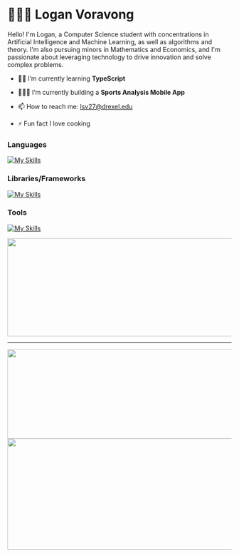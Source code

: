 ﻿# 🧑🏻‍💻 Logan Voravong

Hello! I'm Logan, a Computer Science student with concentrations in Artificial Intelligence and Machine Learning, as well as algorithms and theory. I'm also pursuing minors in Mathematics and Economics, and I'm passionate about leveraging technology to drive innovation and solve complex problems.

* 👨‍💻 I’m currently learning **TypeScript**
  
* 👷🏼‍♂️ I’m currently building a **Sports Analysis Mobile App**

* 📫 How to reach me: lsv27@drexel.edu

* ⚡ Fun fact I love cooking


### Languages

[![My Skills](https://skillicons.dev/icons?i=html,css,js,python,java)](https://skillicons.dev)

### Libraries/Frameworks

[![My Skills](https://skillicons.dev/icons?i=react,express,spring,flask,sklearn)](https://skillicons.dev)

### Tools

[![My Skills](https://skillicons.dev/icons?i=mongodb,postgresql)](https://skillicons.dev)


<p align="center">
  <img width="800" height="220" src="https://streak-stats.demolab.com?user=Verlias&theme=radical&hide_border=true&border_radius=5&card_width=800">
</p>


---


<p align="center">
  <img width="600" height="200" src="https://github-readme-stats.vercel.app/api?username=verlias&show_icons=true&theme=radical">
  <img width="600" height="250" src="https://github-readme-stats.vercel.app/api/top-langs/?username=verlias&layout=compact&theme=radical">

</p>
  
 

 
